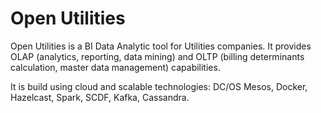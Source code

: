 # Open Utilities

Open Utilities is a BI Data Analytic tool for Utilities companies. It provides OLAP (analytics, reporting, data mining) and OLTP (billing determinants calculation, master data management) capabilities.

It is build using cloud and scalable technologies: DC/OS Mesos, Docker, Hazelcast, Spark, SCDF, Kafka, Cassandra.

